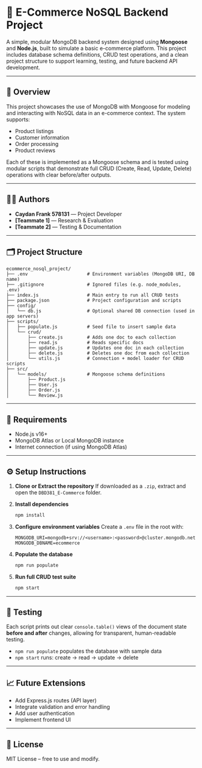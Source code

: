 # 🛒 E-Commerce NoSQL Backend Project

A simple, modular MongoDB backend system designed using **Mongoose** and **Node.js**, built to simulate a basic e-commerce platform. This project includes database schema definitions, CRUD test operations, and a clean project structure to support learning, testing, and future backend API development.

---

## 📌 Overview

This project showcases the use of MongoDB with Mongoose for modeling and interacting with NoSQL data in an e-commerce context. The system supports:

- Product listings
- Customer information
- Order processing
- Product reviews

Each of these is implemented as a Mongoose schema and is tested using modular scripts that demonstrate full CRUD (Create, Read, Update, Delete) operations with clear before/after outputs.

---

## 👨‍💻 Authors

- **Caydan Frank 578131** — Project Developer  
- **[Teammate 1]** — Research & Evaluation  
- **[Teammate 2]** — Testing & Documentation

---

## 🗂️ Project Structure

```
ecommerce_nosql_project/
├── .env                      # Environment variables (MongoDB URI, DB name)
├── .gitignore                # Ignored files (e.g. node_modules, .env)
├── index.js                  # Main entry to run all CRUD tests
├── package.json              # Project configuration and scripts
├── config/
│   └── db.js                 # Optional shared DB connection (used in app servers)
├── scripts/
│   ├── populate.js           # Seed file to insert sample data
│   └── crud/
│       ├── create.js         # Adds one doc to each collection
│       ├── read.js           # Reads specific docs
│       ├── update.js         # Updates one doc in each collection
│       ├── delete.js         # Deletes one doc from each collection
│       └── utils.js          # Connection + model loader for CRUD scripts
├── src/
│   └── models/               # Mongoose schema definitions
│       ├── Product.js
│       ├── User.js
│       ├── Order.js
│       └── Review.js
```

---

## 🧰 Requirements

- Node.js v16+
- MongoDB Atlas or Local MongoDB instance
- Internet connection (if using MongoDB Atlas)

---

## ⚙️ Setup Instructions

1. **Clone or Extract the repository**
   If downloaded as a `.zip`, extract and open the `DBD381_E-Commerce` folder.

2. **Install dependencies**
   ```bash
   npm install
   ```

3. **Configure environment variables**
   Create a `.env` file in the root with:
   ```
   MONGODB_URI=mongodb+srv://<username>:<password>@cluster.mongodb.net
   MONGODB_DBNAME=ecommerce
   ```

4. **Populate the database**
   ```bash
   npm run populate
   ```

5. **Run full CRUD test suite**
   ```bash
   npm start
   ```

---

## 🧪 Testing

Each script prints out clear `console.table()` views of the document state **before and after** changes, allowing for transparent, human-readable testing.

- `npm run populate` populates the database with sample data
- `npm start` runs: create → read → update → delete

---

## 📈 Future Extensions

- Add Express.js routes (API layer)
- Integrate validation and error handling
- Add user authentication
- Implement frontend UI

---

## 📄 License

MIT License – free to use and modify.
